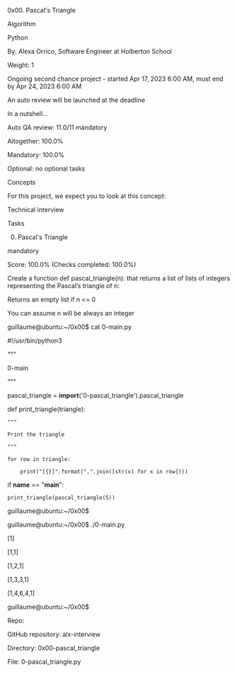 0x00. Pascal's Triangle

Algorithm

Python

 By: Alexa Orrico, Software Engineer at Holberton School

 Weight: 1

 Ongoing second chance project - started Apr 17, 2023 6:00 AM, must end by Apr 24, 2023 6:00 AM

 An auto review will be launched at the deadline

In a nutshell…

Auto QA review: 11.0/11 mandatory

Altogether:  100.0%

Mandatory: 100.0%

Optional: no optional tasks

Concepts

For this project, we expect you to look at this concept:

Technical interview

Tasks

0. Pascal's Triangle

mandatory

Score: 100.0% (Checks completed: 100.0%)

Create a function def pascal_triangle(n): that returns a list of lists of integers representing the Pascal’s triangle of n:

Returns an empty list if n <= 0

You can assume n will be always an integer

guillaume@ubuntu:~/0x00$ cat 0-main.py

#!/usr/bin/python3

"""

0-main

"""

pascal_triangle = __import__('0-pascal_triangle').pascal_triangle

def print_triangle(triangle):

    """

    Print the triangle

    """

    for row in triangle:

        print("[{}]".format(",".join([str(x) for x in row])))

if __name__ == "__main__":

    print_triangle(pascal_triangle(5))

guillaume@ubuntu:~/0x00$ 

guillaume@ubuntu:~/0x00$ ./0-main.py

[1]

[1,1]

[1,2,1]

[1,3,3,1]

[1,4,6,4,1]

guillaume@ubuntu:~/0x00$ 

Repo:

GitHub repository: alx-interview

Directory: 0x00-pascal_triangle

File: 0-pascal_triangle.py
